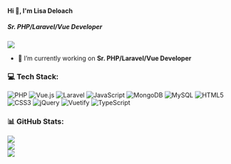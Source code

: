 #### Hi 👋, I'm Lisa Deloach
##### **Sr. PHP/Laravel/Vue Developer**
[![](https://visitcount.itsvg.in/api?id=lisadeloach63&icon=9&color=2)](https://visitcount.itsvg.in)

- 🔭 I’m currently working on **Sr. PHP/Laravel/Vue Developer**

### 💻 Tech Stack:
![PHP](https://img.shields.io/badge/php-%23777BB4.svg?style=flat&logo=php&logoColor=white) ![Vue.js](https://img.shields.io/badge/vuejs-%2335495e.svg?style=flat&logo=vuedotjs&logoColor=%234FC08D) ![Laravel](https://img.shields.io/badge/laravel-%23FF2D20.svg?style=flat&logo=laravel&logoColor=white) ![JavaScript](https://img.shields.io/badge/javascript-%23323330.svg?style=flat&logo=javascript&logoColor=%23F7DF1E) ![MongoDB](https://img.shields.io/badge/MongoDB-%234ea94b.svg?style=flat&logo=mongodb&logoColor=white) ![MySQL](https://img.shields.io/badge/mysql-%2300f.svg?style=flat&logo=mysql&logoColor=white) ![HTML5](https://img.shields.io/badge/html5-%23E34F26.svg?style=flat&logo=html5&logoColor=white) ![CSS3](https://img.shields.io/badge/css3-%231572B6.svg?style=flat&logo=css3&logoColor=white) ![jQuery](https://img.shields.io/badge/jquery-%230769AD.svg?style=flat&logo=jquery&logoColor=white) ![Vuetify](https://img.shields.io/badge/Vuetify-1867C0?style=flat&logo=vuetify&logoColor=AEDDFF) ![TypeScript](https://img.shields.io/badge/typescript-%23007ACC.svg?style=flat&logo=typescript&logoColor=white)
### 📊 GitHub Stats:
![](https://github-readme-stats.vercel.app/api?username=sharonhubbard&theme=radical&hide_border=false&include_all_commits=false&count_private=false)<br/>
![](https://github-readme-streak-stats.herokuapp.com/?user=sharonhubbard&theme=radical&hide_border=false)<br/>
![](https://github-readme-stats.vercel.app/api/top-langs/?username=sharonhubbard&theme=radical&hide_border=false&include_all_commits=false&count_private=false&layout=compact)

